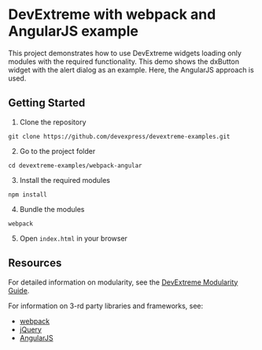 # DevExtreme with webpack and AngularJS example

This project demonstrates how to use DevExtreme widgets loading only modules with the required functionality. This demo shows the dxButton widget with the alert dialog as an example. Here, the AngularJS approach is used.

## Getting Started

1. Clone the repository
 ``` text
 git clone https://github.com/devexpress/devextreme-examples.git
 ```

2. Go to the project folder
 ``` text
 cd devextreme-examples/webpack-angular
 ```

3. Install the required modules
 ``` text
 npm install
 ```

4. Bundle the modules   
 ``` text
 webpack
 ```

5. Open `index.html` in your browser

## Resources

For detailed information on modularity, see the [DevExtreme Modularity Guide](http://js.devexpress.com/Documentation/Guide/Common/Modularity?version=16_1&approach=AngularJS).

For information on 3-rd party libraries and frameworks, see:

- [webpack](http://webpack.github.io/docs/)
- [jQuery](http://jquery.com/)
- [AngularJS](https://angularjs.org/)
